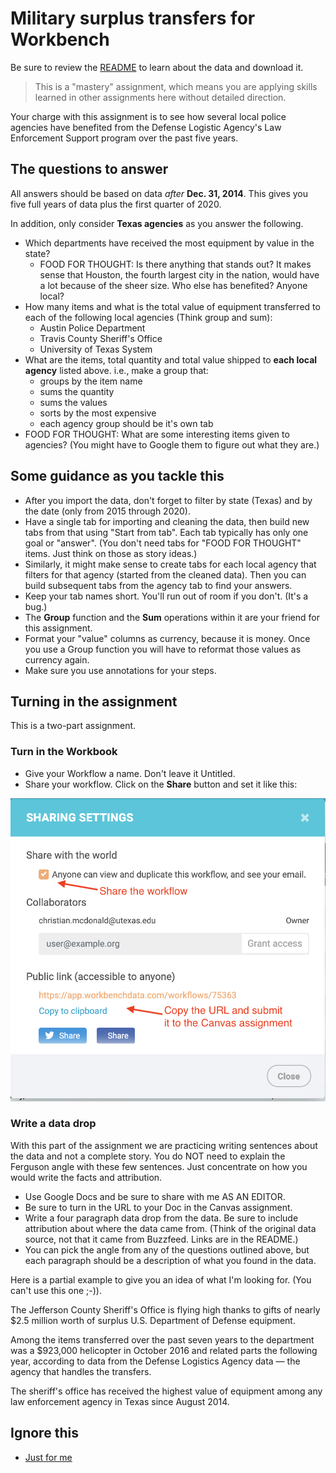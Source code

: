# Military surplus transfers for Workbench

Be sure to review the [README](README.md) to learn about the data and download it.

> This is a "mastery" assignment, which means you are applying skills learned in other assignments here without detailed direction.

Your charge with this assignment is to see how several local police agencies have benefited from the Defense Logistic Agency's Law Enforcement Support program over the past five years.

## The questions to answer

All answers should be based on data _after_ **Dec. 31, 2014**. This gives you five full years of data plus the first quarter of 2020.

In addition, only consider **Texas agencies** as you answer the following.

- Which departments have received the most equipment by value in the state?
  - FOOD FOR THOUGHT: Is there anything that stands out? It makes sense that Houston, the fourth largest city in the nation, would have a lot because of the sheer size. Who else has benefited? Anyone local?
- How many items and what is the total value of equipment transferred to each of the following local agencies (Think group and sum):
  - Austin Police Department
  - Travis County Sheriff's Office
  - University of Texas System
- What are the items, total quantity and total value shipped to **each local agency** listed above. i.e., make a group that:
  - groups by the item name
  - sums the quantity
  - sums the values
  - sorts by the most expensive
  - each agency group should be it's own tab
- FOOD FOR THOUGHT: What are some interesting items given to agencies? (You might have to Google them to figure out what they are.)

## Some guidance as you tackle this

- After you import the data, don't forget to filter by state (Texas) and by the date (only from 2015 through 2020).
- Have a single tab for importing and cleaning the data, then build new tabs from that using "Start from tab". Each tab typically has only one goal or "answer". (You don't need tabs for "FOOD FOR THOUGHT" items. Just think on those as story ideas.)
- Similarly, it might make sense to create tabs for each local agency that filters for that agency (started from the cleaned data). Then you can build subsequent tabs from the agency tab to find your answers.
- Keep your tab names short. You'll run out of room if you don't. (It's a bug.)
- The **Group** function and the **Sum** operations within it are your friend for this assignment.
- Format your "value" columns as currency, because it is money. Once you use a Group function you will have to reformat those values as currency again.
- Make sure you use annotations for your steps.

## Turning in the assignment

This is a two-part assignment.

### Turn in the Workbook

- Give your Workflow a name. Don't leave it Untitled.
- Share your workflow. Click on the **Share** button and set it like this:

![share-workflow](img/sharing-workbench.png)

### Write a data drop

With this part of the assignment we are practicing writing sentences about the data and not a complete story. You do NOT need to explain the Ferguson angle with these few sentences. Just concentrate on how you would write the facts and attribution.

- Use Google Docs and be sure to share with me AS AN EDITOR.
- Be sure to turn in the URL to your Doc in the Canvas assignment.
- Write a four paragraph data drop from the data. Be sure to include attribution about where the data came from. (Think of the original data source, not that it came from Buzzfeed. Links are in the README.)
- You can pick the angle from any of the questions outlined above, but each paragraph should be a description of what you found in the data.

Here is a partial example to give you an idea of what I'm looking for. (You can't use this one ;-)).

The Jefferson County Sheriff's Office is flying high thanks to gifts of nearly $2.5 million worth of surplus U.S. Department of Defense equipment.

Among the items transferred over the past seven years to the department was a $923,000 helicopter in October 2016 and related parts the following year, according to data from the Defense Logistics Agency data — the agency that handles the transfers.

The sheriff's office has received the highest value of equipment among any law enforcement agency in Texas since August 2014.

## Ignore this

- [Just for me](https://app.workbenchdata.com/workflows/78448/)
